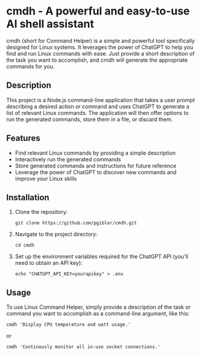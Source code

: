 # cmdh - A powerful and easy-to-use AI shell assistant

cmdh (short for Command Helper) is a simple and powerful tool specifically designed for Linux systems. It leverages the power of ChatGPT to help you find and run Linux commands with ease. Just provide a short description of the task you want to accomplish, and cmdh will generate the appropriate commands for you.

## Description

This project is a Node.js command-line application that takes a user prompt describing a desired action or command and uses ChatGPT to generate a list of relevant Linux commands. The application will then offer options to run the generated commands, store them in a file, or discard them.

## Features

- Find relevant Linux commands by providing a simple description
- Interactively run the generated commands
- Store generated commands and instructions for future reference
- Leverage the power of ChatGPT to discover new commands and improve your Linux skills

## Installation

1. Clone the repository:

    `git clone https://github.com/pgibler/cmdh.git`

2. Navigate to the project directory:

    `cd cmdh`

3. Set up the environment variables required for the ChatGPT API (you'll need to obtain an API key):

    `echo "CHATGPT_API_KEY=yourapikey" > .env`

## Usage

To use Linux Command Helper, simply provide a description of the task or command you want to accomplish as a command-line argument, like this:

`cmdh 'Display CPU temperature and watt usage.'`

or

`cmdh 'Continously monitor all in-use socket connections.'`